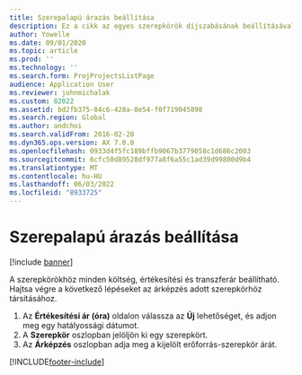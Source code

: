 ```yaml
---
title: Szerepalapú árazás beállítása
description: Ez a cikk az egyes szerepkörök díjszabásának beállításával kapcsolatos információkat tartalmaz.
author: Yowelle
ms.date: 09/01/2020
ms.topic: article
ms.prod: ''
ms.technology: ''
ms.search.form: ProjProjectsListPage
audience: Application User
ms.reviewer: johnmichalak
ms.custom: 82022
ms.assetid: bd2fb375-84c6-428a-8e54-f0f719045898
ms.search.region: Global
ms.author: andchoi
ms.search.validFrom: 2016-02-28
ms.dyn365.ops.version: AX 7.0.0
ms.openlocfilehash: 0933d4f5fc189bffb9067b3779058c1d686c2003
ms.sourcegitcommit: 6cfc50d89528df977a8f6a55c1ad39d99800d9b4
ms.translationtype: MT
ms.contentlocale: hu-HU
ms.lasthandoff: 06/03/2022
ms.locfileid: "8933725"
---
```

# <a name="set-up-role-based-pricing"></a>Szerepalapú árazás beállítása

[!include [banner](../includes/banner.md)]

A szerepkörökhöz minden költség, értékesítési és transzferár beállítható. Hajtsa végre a következő lépéseket az árképzés adott szerepkörhöz társításához.

1. Az **Értékesítési ár (óra)** oldalon válassza az **Új** lehetőséget, és adjon meg egy hatályossági dátumot.
2. A **Szerepkör** oszlopban jelöljön ki egy szerepkört.
3. Az **Árképzés** oszlopban adja meg a kijelölt erőforrás-szerepkör árát.


[!INCLUDE[footer-include](../includes/footer-banner.md)]